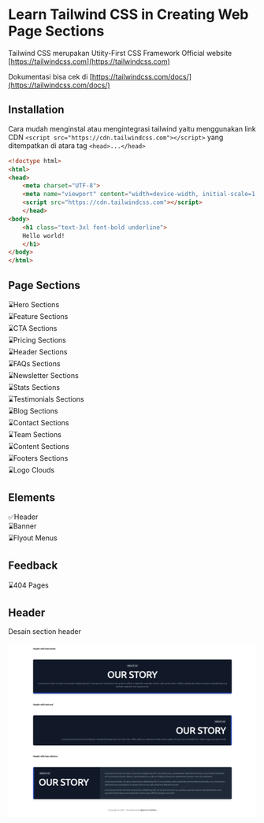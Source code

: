 # Learn Tailwind CSS in Creating Web Page Sections

Tailwind CSS merupakan Utiity-First CSS Framework
Official website [https://tailwindcss.com](https://tailwindcss.com)

Dokumentasi bisa cek di [https://tailwindcss.com/docs/](https://tailwindcss.com/docs/)


## Installation

Cara mudah menginstal atau mengintegrasi tailwind yaitu menggunakan link CDN ```<script src="https://cdn.tailwindcss.com"></script>``` yang ditempatkan di atara tag ```<head>...</head>``` 

```html
<!doctype html>
<html>
<head>
    <meta charset="UTF-8">
    <meta name="viewport" content="width=device-width, initial-scale=1.0">
    <script src="https://cdn.tailwindcss.com"></script>
    </head>
<body>
    <h1 class="text-3xl font-bold underline">
    Hello world!
    </h1>
</body>
</html>
```

## Page Sections

⌛Hero Sections <br>
⌛Feature Sections <br>
⌛CTA Sections <br>
⌛Pricing Sections <br>
⌛Header Sections <br>
⌛FAQs Sections <br>
⌛Newsletter Sections <br>
⌛Stats Sections <br>
⌛Testimonials Sections <br>
⌛Blog Sections <br>
⌛Contact Sections <br>
⌛Team Sections <br>
⌛Content Sections <br>
⌛Footers Sections <br>
⌛Logo Clouds <br>

## Elements
✅Header <br>
⌛Banner <br>
⌛Flyout Menus <br>

## Feedback
⌛404 Pages <br>


## Header

Desain section header

<img src="./_screenshots/header.png">